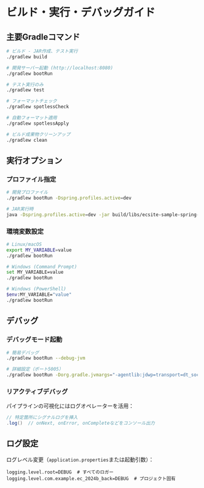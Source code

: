 # ビルド・実行・デバッグガイド

## 主要Gradleコマンド

```bash
# ビルド - JAR作成、テスト実行
./gradlew build

# 開発サーバー起動 (http://localhost:8080)
./gradlew bootRun

# テスト実行のみ
./gradlew test

# フォーマットチェック
./gradlew spotlessCheck

# 自動フォーマット適用
./gradlew spotlessApply

# ビルド成果物クリーンアップ
./gradlew clean
```

## 実行オプション

### プロファイル指定

```bash
# 開発プロファイル
./gradlew bootRun -Dspring.profiles.active=dev

# JAR実行時
java -Dspring.profiles.active=dev -jar build/libs/ecsite-sample-spring-0.0.1-SNAPSHOT.jar
```

### 環境変数設定

```bash
# Linux/macOS
export MY_VARIABLE=value
./gradlew bootRun

# Windows (Command Prompt)
set MY_VARIABLE=value
./gradlew bootRun

# Windows (PowerShell)
$env:MY_VARIABLE="value"
./gradlew bootRun
```

## デバッグ

### デバッグモード起動

```bash
# 簡易デバッグ
./gradlew bootRun --debug-jvm

# 詳細設定（ポート5005）
./gradlew bootRun -Dorg.gradle.jvmargs="-agentlib:jdwp=transport=dt_socket,server=y,suspend=n,address=*:5005"
```

### リアクティブデバッグ

パイプラインの可視化にはログオペレーターを活用：
```java
// 特定箇所にシグナルログを挿入
.log()  // onNext, onError, onCompleteなどをコンソール出力
```

## ログ設定

ログレベル変更（`application.properties`または起動引数）：
```
logging.level.root=DEBUG  # すべてのロガー
logging.level.com.example.ec_2024b_back=DEBUG  # プロジェクト固有
```